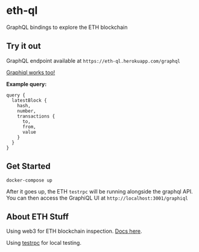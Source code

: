 # eth-ql
GraphQL bindings to explore the ETH blockchain

## Try it out
GraphQL endpoint available at `https://eth-ql.herokuapp.com/graphql`

[Graphiql works too!](https://eth-ql.herokuapp.com/graphiql)

**Example query:**
```
query {
  latestBlock {
    hash,
    number,
    transactions {
      to,
      from,
      value
    }
  }
}
```

## Get Started
`docker-compose up`

After it goes up, the ETH `testrpc` will be running alongside the graphql API.
You can then access the GraphiQL UI at `http://localhost:3001/graphiql`

## About ETH Stuff
Using web3 for ETH blockchain inspection. [Docs here](https://web3js.readthedocs.io/).

Using [testrpc](https://github.com/ethereumjs/testrpc) for local testing.
